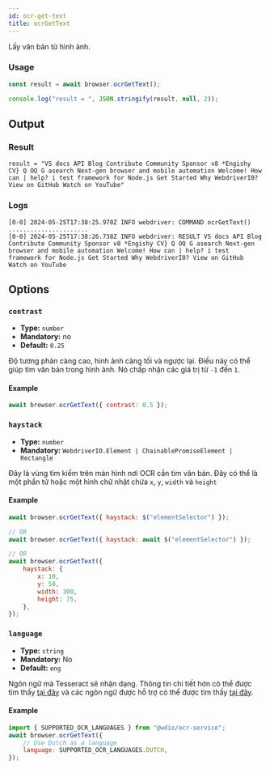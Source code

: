 ```yaml
---
id: ocr-get-text
title: ocrGetText
---
```


Lấy văn bản từ hình ảnh.

### Usage

```js
const result = await browser.ocrGetText();

console.log("result = ", JSON.stringify(result, null, 2));
```

## Output

### Result

```logs
result = "VS docs API Blog Contribute Community Sponsor v8 *Engishy CV} Q OQ G asearch Next-gen browser and mobile automation Welcome! How can | help? i test framework for Node.js Get Started Why WebdriverI0? View on GitHub Watch on YouTube"
```

### Logs

```log
[0-0] 2024-05-25T17:38:25.970Z INFO webdriver: COMMAND ocrGetText()
......................
[0-0] 2024-05-25T17:38:26.738Z INFO webdriver: RESULT VS docs API Blog Contribute Community Sponsor v8 *Engishy CV} Q OQ G asearch Next-gen browser and mobile automation Welcome! How can | help? i test framework for Node.js Get Started Why WebdriverI0? View on GitHub Watch on YouTube
```

## Options

### `contrast`

-   **Type:** `number`
-   **Mandatory:** no
-   **Default:** `0.25`

Độ tương phản càng cao, hình ảnh càng tối và ngược lại. Điều này có thể giúp tìm văn bản trong hình ảnh. Nó chấp nhận các giá trị từ `-1` đến `1`.

#### Example

```js
await browser.ocrGetText({ contrast: 0.5 });
```

### `haystack`

-   **Type:** `number`
-   **Mandatory:** `WebdriverIO.Element | ChainablePromiseElement | Rectangle`

Đây là vùng tìm kiếm trên màn hình nơi OCR cần tìm văn bản. Đây có thể là một phần tử hoặc một hình chữ nhật chứa `x`, `y`, `width` và `height`

#### Example

```js
await browser.ocrGetText({ haystack: $("elementSelector") });

// OR
await browser.ocrGetText({ haystack: await $("elementSelector") });

// OR
await browser.ocrGetText({
    haystack: {
        x: 10,
        y: 50,
        width: 300,
        height: 75,
    },
});
```

### `language`

-   **Type:** `string`
-   **Mandatory:** No
-   **Default:** `eng`

Ngôn ngữ mà Tesseract sẽ nhận dạng. Thông tin chi tiết hơn có thể được tìm thấy [tại đây](https://tesseract-ocr.github.io/tessdoc/Data-Files-in-different-versions) và các ngôn ngữ được hỗ trợ có thể được tìm thấy [tại đây](https://github.com/webdriverio/visual-testing/blob/main/packages/ocr-service/src/utils/constants.ts).

#### Example

```js
import { SUPPORTED_OCR_LANGUAGES } from "@wdio/ocr-service";
await browser.ocrGetText({
    // Use Dutch as a language
    language: SUPPORTED_OCR_LANGUAGES.DUTCH,
});
```